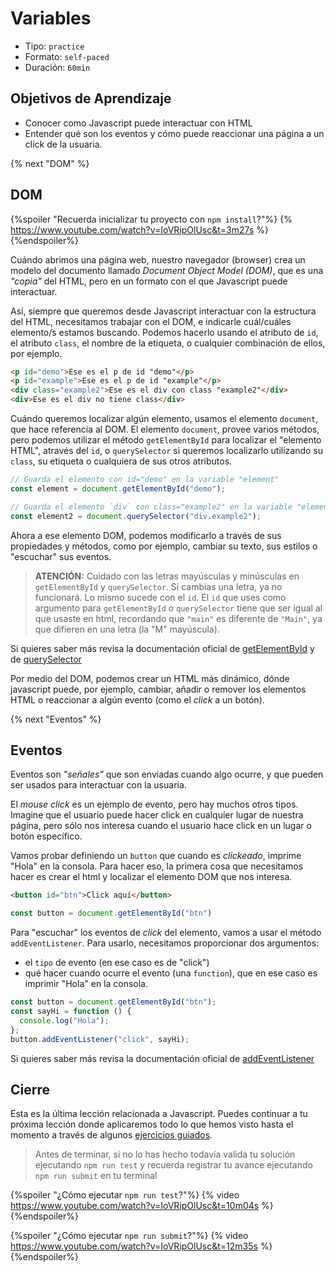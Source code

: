 # Variables

- Tipo: `practice`
- Formato: `self-paced`
- Duración: `60min`

## Objetivos de Aprendizaje

- Conocer como Javascript puede interactuar con HTML
- Entender qué son los eventos y cómo puede reaccionar una página a un click
  de la usuaria.

{% next "DOM" %}

## DOM

{%spoiler "Recuerda inicializar tu proyecto con `npm install`?"%}
{% https://www.youtube.com/watch?v=IoVRipOlUsc&t=3m27s %}
{%endspoiler%}

Cuándo abrimos una página web, nuestro navegador (browser) crea un modelo del
documento llamado _Document Object Model (DOM)_, que es una *"copia"* del HTML,
pero en un formato con el que Javascript puede interactuar.

Así, siempre que queremos desde Javascript interactuar con la estructura del
HTML, necesitamos trabajar con el DOM, e indicarle cuál/cuáles elemento/s
estamos buscando. Podemos hacerlo usando el atributo de `id`, el atributo `class`,
el nombre de la etiqueta, o cualquier combinación de ellos, por ejemplo.

```html
<p id="demo">Ese es el p de id "demo"</p>
<p id="example">Ese es el p de id "example"</p>
<div class="example2">Ese es el div con class "example2"</div>
<div>Ese es el div no tiene class</div>
```

Cuándo queremos localizar algún elemento, usamos el elemento `document`,
que hace referencia al DOM. El elemento `document`, provee varios métodos, pero
podemos utilizar el método `getElementById` para localizar el "elemento HTML",
através del `id`, o `querySelector` si queremos localizarlo utilizando su `class`,
su etiqueta o cualquiera de sus otros atributos.

```js
// Guarda el elemento con id="demo" en la variable "element"
const element = document.getElementById("demo");

// Guarda el elemento `div` con class="example2" en la variable "element2"
const element2 = document.querySelector("div.example2");
```

Ahora a ese elemento DOM, podemos modificarlo a través de sus propiedades y métodos,
como por ejemplo, cambiar su texto, sus estilos o "escuchar" sus eventos.

> **ATENCIÓN:** Cuidado con las letras mayúsculas y minúsculas en `getElementById`
> y `querySelector`. Si cambias una letra, ya no funcionará.
> Lo mismo sucede con el `id`. El `id` que uses como argumento para
> `getElementById` o `querySelector` tiene que ser igual al que usaste en html,
> recordando que `"main"` es diferente de `"Main"`, ya que difieren en una
> letra (la "M" mayúscula).

Si quieres saber más revisa la documentación oficial de
[getElementById](https://developer.mozilla.org/es/docs/Web/API/Document/getElementById)
y de
[querySelector](https://developer.mozilla.org/es/docs/Web/API/Document/querySelector)

Por medio del DOM, podemos crear un HTML más dinámico, dónde javascript puede,
por ejemplo, cambiar, añadir o remover los elementos HTML o reaccionar a algún
evento (como el _click_ a un botón).

{% next "Eventos" %}

## Eventos

Eventos son _"señales"_ que son enviadas cuando algo ocurre, y que pueden ser
usados para interactuar con la usuaria.

El *mouse click* es un ejemplo de evento, pero hay muchos otros tipos.
Imagine que el usuario puede hacer click en cualquier lugar de nuestra página,
pero sólo nos interesa cuando el usuario hace click en un lugar o botón
específico.

Vamos probar definiendo un `button` que cuando es _clickeado_, imprime "Hola"
en la consola.
Para hacer eso, la primera cosa que necesitamos hacer es crear el html y
localizar el elemento DOM que nos interesa.

```html
<button id="btn">Click aquí</button>
```

```js
const button = document.getElementById("btn")
```

Para "escuchar" los eventos de *click* del elemento, vamos a usar el método
`addEventListener`.
Para usarlo, necesitamos proporcionar dos argumentos:

- el `tipo` de evento (en ese caso es de "click")
- qué hacer cuando ocurre el evento (una `function`), que en ese caso es
  imprimir "Hola" en la consola.

```js
const button = document.getElementById("btn");
const sayHi = function () {
  console.log("Hola");
};
button.addEventListener("click", sayHi);
```

Si quieres saber más revisa la documentación oficial de
[addEventListener](https://developer.mozilla.org/en-US/docs/Web/API/EventTarget/addEventListener)

## Cierre

Esta es la última lección relacionada a Javascript.
Puedes continuar a tu próxima lección donde aplicaremos todo lo que hemos visto
hasta el momento a través de algunos
[ejercicios guiados](https://lab.cs50.io/Laboratoria/admission-curriculum/rediseno-prework-fe/admission/03-prework/07-guided-exercises/sandbox/01-edad-en-segundos/).

> Antes de terminar, si no lo has hecho todavía valida tu solución ejecutando
> `npm run test` y recuerda registrar tu avance ejecutando `npm run submit` en
> tu terminal

{%spoiler "¿Cómo ejecutar `npm run test`?"%}
{% video https://www.youtube.com/watch?v=IoVRipOlUsc&t=10m04s %}
{%endspoiler%}

{%spoiler "¿Cómo ejecutar `npm run submit`?"%}
{% video https://www.youtube.com/watch?v=IoVRipOlUsc&t=12m35s %}
{%endspoiler%}
